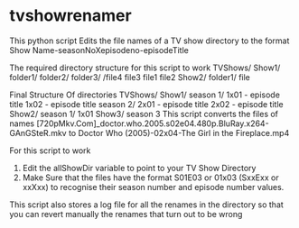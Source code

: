 tvshowrenamer
=============
This python script Edits the file names of 
a TV show directory to the format
Show Name-seasonNoXepisodeno-episodeTitle

The required directory structure for this script to work
TVShows/
	Show1/
		folder1/
		folder2/
			folder3/
				/file4
			file3
		file1
		file2
	Show2/
		folder1/
		file

Final Structure Of directories
TVShows/
	Show1/
		season 1/
			1x01 - episode title
			1x02 - episode title
		season 2/
			2x01 - episode title
			2x02 - episode title
	Show2/
		season 1/
			1x01
	Show3/
		season 3
This script converts the files of names
[720pMkv.Com]_doctor.who.2005.s02e04.480p.BluRay.x264-GAnGSteR.mkv
to
Doctor Who (2005)-02x04-The Girl in the Fireplace.mp4

For this script to work 
1. Edit the allShowDir variable to point to your TV Show Directory
2. Make Sure that the files have the format S01E03 or 01x03 (SxxExx or xxXxx) 
to recognise their season number and episode number values.

This script also stores a log file for all the renames in the directory
so that you can revert manually the renames that turn out to be wrong
